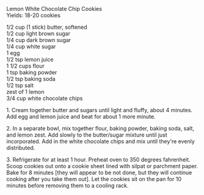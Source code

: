 
Lemon White Chocolate Chip Cookies  
Yields: 18-20 cookies  
  
1/2 cup (1 stick) butter, softened  
1/2 cup light brown sugar  
1/4 cup dark brown sugar  
1/4 cup white sugar  
1 egg  
1/2 tsp lemon juice  
1 1/2 cups flour  
1 tsp baking powder  
1/2 tsp baking soda  
1/2 tsp salt  
zest of 1 lemon  
3/4 cup white chocolate chips  
  
  
1\. Cream together butter and sugars until light and fluffy, about 4 minutes. Add egg and lemon juice and beat for about 1 more minute.  
  
2\. In a separate bowl, mix together flour, baking powder, baking soda, salt, and lemon zest. Add slowly to the butter/sugar mixture until just incorporated. Add in the white chocolate chips and mix until they're evenly distributed.  
  
3\. Refrigerate for at least 1 hour. Preheat oven to 350 degrees fahrenheit. Scoop cookies out onto a cookie sheet lined with silpat or parchment paper. Bake for 8 minutes \[they will appear to be not done, but they will continue cooking after you take them out\]. Let the cookies sit on the pan for 10 minutes before removing them to a cooling rack.  
    